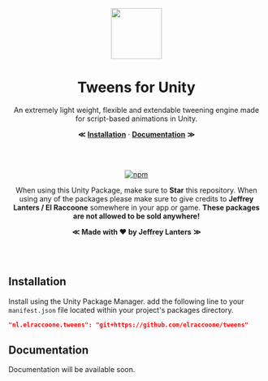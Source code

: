 <div align="center">

<img src="https://raw.githubusercontent.com/elraccoone/tweens/master/.github/WIKI/logo.jpg" height="100px"></br>

# Tweens for Unity

An extremely light weight, flexible and extendable tweening engine made for script-based animations in Unity.

**&Lt;**
[**Installation**](#installation) &middot;
[**Documentation**](#documentation)
**&Gt;**

<br/><br/>

[![npm](https://img.shields.io/badge/sponsor_the_project-donate-E12C9A.svg?style=for-the-badge)](https://paypal.me/jeffreylanters)

When using this Unity Package, make sure to **Star** this repository. When using any of the packages please make sure to give credits to **Jeffrey Lanters / El Raccoone** somewhere in your app or game. **These packages are not allowed to be sold anywhere!**

**&Lt;**
**Made with &hearts; by Jeffrey Lanters**
**&Gt;**

<br/><br/>

</div>

## Installation

Install using the Unity Package Manager. add the following line to your `manifest.json` file located within your project's packages directory.

```json
"nl.elraccoone.tweens": "git+https://github.com/elraccoone/tweens"
```

## Documentation

Documentation will be available soon.
